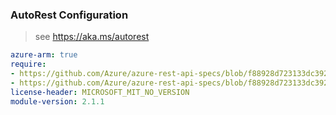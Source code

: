 ### AutoRest Configuration

> see https://aka.ms/autorest

``` yaml
azure-arm: true
require:
- https://github.com/Azure/azure-rest-api-specs/blob/f88928d723133dc392e3297e6d61b7f6d10501fd/specification/eventgrid/resource-manager/readme.md
- https://github.com/Azure/azure-rest-api-specs/blob/f88928d723133dc392e3297e6d61b7f6d10501fd/specification/eventgrid/resource-manager/readme.go.md
license-header: MICROSOFT_MIT_NO_VERSION
module-version: 2.1.1
```